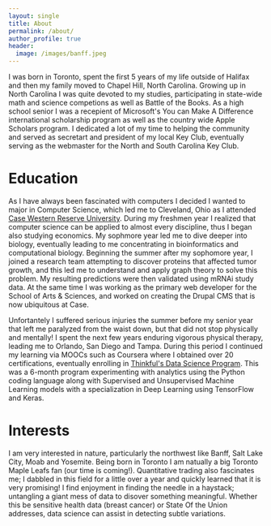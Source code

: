 ```yaml
---
layout: single
title: About
permalink: /about/
author_profile: true
header:
  image: /images/banff.jpeg
---
```


I was born in Toronto, spent the first 5 years of my life outside of Halifax and then my family
moved to Chapel Hill, North Carolina. Growing up in North Carolina I was quite devoted to my studies, participating in state-wide math and science competions as well as Battle of the Books. As a high school senior I was a recepient of Microsoft's You can Make A Difference international scholarship program as well as the country wide Apple Scholars program. I dedicated a lot of my time
to helping the community and served as secretart and president of my local Key Club, eventually serving as the webmaster for the North and South Carolina Key Club. 


# Education

As I have always been fascinated with computers I decided I wanted to major in Computer Science, which led me to Cleveland, Ohio as I attended [Case Western Reserve University](http://case.edu/). During my freshmen year I realized that computer science can be applied to almost every discipline, thus I began also studying economics. My sophmore year led me to dive deeper into biology, eventually leading to me concentrating in bioinformatics and computational biology. Beginning the summer after my sophomore year, I joined a research team attempting to discover proteins that affected tumor growth, and this led me to understand and apply graph theory to solve this problem. My resulting predictions were then validated using mRNAi study data. At the same time I was working as the primary web developer for the School of Arts & Sciences, and worked on creating the Drupal CMS that is now ubiquitous at Case. 

Unfortantely I suffered serious injuries the summer before my senior year that left me paralyzed from the waist down, but that did not stop physically and mentally! I spent the next few years enduring vigorous physical therapy, leading me to Orlando, San Diego and Tampa. During this period I continued my learning via MOOCs such as Coursera where I obtained over 20 certifications, eventually enrolling in [Thinkful's Data Science Program](https://www.thinkful.com/bootcamp/data-science/flexible/). This was a 6-month program experimenting with analytics using the Python coding language along with Supervised and Unsupervised Machine Learning models with a specialization in Deep Learning using TensorFlow and Keras.


# Interests
I am very interested in nature, particularly the northwest like Banff, Salt Lake City, Moab and Yosemite. Being born in Toronto I am natually a big Toronto Maple Leafs fan (our time is coming!). Quantitative trading also fascinates me; I dabbled in this field for a little over a year and quickly learned that it is very promising! I find enjoyment in finding the needle in a haystack; untangling a giant mess of data to disover something meaningful. Whether this be sensitive health data (breast cancer) or State Of the Union addresses, data science can assist in detecting subtle variations. 
